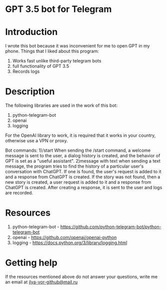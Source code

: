# GPT 3.5 bot for Telegram

# Introduction
I wrote this bot because it was inconvenient for me to open GPT in my phone.
Things that I liked about this program: 
1) Works fast unlike third-party telegram bots 
2) full functionality of GPT 3.5 
3) Records logs

# Description
The following libraries are used in the work of this bot:
1) python-telegram-bot
2) openai
3) logging

For the OpenAI library to work, it is required that it works in your country, otherwise use a VPN or proxy.

Bot commands: 
1)/start 
When sending the /start command, a welcome message is sent to the user, a dialog history is created, and the behavior of GPT is set as a "useful assistant".
2)message with text
when sending a text message, the program tries to find the history of a particular user's conversation with ChatGPT.
If one is found, the user's request is added to it and a response from ChatGPT is created.
If the story was not found, then a new story is created, a user request is added to it and a response from ChatGPT is created.
After creating a response, it is sent to the user and logs are recorded.

# Resources
1) python-telegram-bot - https://github.com/python-telegram-bot/python-telegram-bot
2) openai - https://github.com/openai/openai-python
3) logging - https://docs.python.org/3/library/logging.html

# Getting help
If the resources mentioned above do not answer your questions, write me an email at ilya-vor-github@mail.ru
